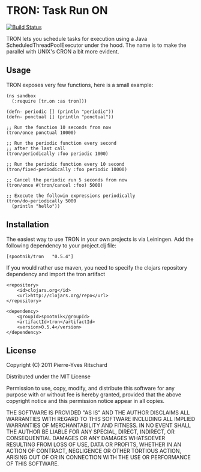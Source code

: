 TRON: Task Run ON
=================

[![Build Status](https://secure.travis-ci.org/pyr/tron.png)](http://travis-ci.org/pyr/tron)


TRON lets you schedule tasks for execution using a Java
ScheduledThreadPoolExecutor under the hood. The name is
to make the parallel with UNIX's CRON a bit more evident.

## Usage

TRON exposes very few functions, here is a small example:

    (ns sandbox
      (:require [tr.on :as tron]))

    (defn- periodic [] (println "periodic"))
    (defn- ponctual [] (println "ponctual"))

    ;; Run the fonction 10 seconds from now
    (tron/once ponctual 10000) 

    ;; Run the periodic function every second
    ;; after the last call
    (tron/periodically :foo periodic 1000)

    ;; Run the periodic function every 10 second
    (tron/fixed-periodically :foo periodic 10000)

    ;; Cancel the periodic run 5 seconds from now
    (tron/once #(tron/cancel :foo) 5000)
    
    ;; Execute the followin expressions periodically
    (tron/do-periodically 5000
      (println "hello"))

## Installation

The easiest way to use TRON in your own projects is via Leiningen.
Add the following dependency to your project.clj file:

    [spootnik/tron   "0.5.4"]

If you would rather use maven, you need to specify the clojars
repository dependency and import the tron artifact

    <repository>
        <id>clojars.org</id>
        <url>http://clojars.org/repo</url>
    </repository>
     
    <dependency>
        <groupId>spootnik</groupId>
        <artifactId>tron</artifactId>
        <version>0.5.4</version>
    </dependency>

## License

Copyright (C) 2011 Pierre-Yves Ritschard

Distributed under the MIT License

Permission to use, copy, modify, and distribute this software for any
purpose with or without fee is hereby granted, provided that the above
copyright notice and this permission notice appear in all copies.

THE SOFTWARE IS PROVIDED "AS IS" AND THE AUTHOR DISCLAIMS ALL WARRANTIES
WITH REGARD TO THIS SOFTWARE INCLUDING ALL IMPLIED WARRANTIES OF
MERCHANTABILITY AND FITNESS. IN NO EVENT SHALL THE AUTHOR BE LIABLE FOR
ANY SPECIAL, DIRECT, INDIRECT, OR CONSEQUENTIAL DAMAGES OR ANY DAMAGES
WHATSOEVER RESULTING FROM LOSS OF USE, DATA OR PROFITS, WHETHER IN AN
ACTION OF CONTRACT, NEGLIGENCE OR OTHER TORTIOUS ACTION, ARISING OUT OF
OR IN CONNECTION WITH THE USE OR PERFORMANCE OF THIS SOFTWARE.
